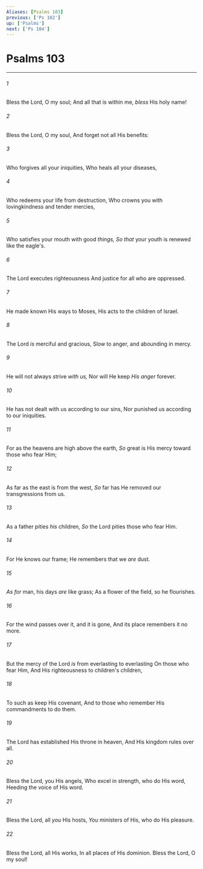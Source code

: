 ```yaml
---
Aliases: [Psalms 103]
previous: ['Ps 102']
up: ['Psalms']
next: ['Ps 104']
---
```

# Psalms 103

***


###### 1 
Bless the Lord, O my soul; And all that is within me, _bless_ His holy name! 

###### 2 
Bless the Lord, O my soul, And forget not all His benefits: 

###### 3 
Who forgives all your iniquities, Who heals all your diseases, 

###### 4 
Who redeems your life from destruction, Who crowns you with lovingkindness and tender mercies, 

###### 5 
Who satisfies your mouth with good _things,_ _So that_ your youth is renewed like the eagle's. 

###### 6 
The Lord executes righteousness And justice for all who are oppressed. 

###### 7 
He made known His ways to Moses, His acts to the children of Israel. 

###### 8 
The Lord _is_ merciful and gracious, Slow to anger, and abounding in mercy. 

###### 9 
He will not always strive _with us,_ Nor will He keep _His anger_ forever. 

###### 10 
He has not dealt with us according to our sins, Nor punished us according to our iniquities. 

###### 11 
For as the heavens are high above the earth, _So_ great is His mercy toward those who fear Him; 

###### 12 
As far as the east is from the west, _So_ far has He removed our transgressions from us. 

###### 13 
As a father pities _his_ children, _So_ the Lord pities those who fear Him. 

###### 14 
For He knows our frame; He remembers that we _are_ dust. 

###### 15 
_As for_ man, his days _are_ like grass; As a flower of the field, so he flourishes. 

###### 16 
For the wind passes over it, and it is gone, And its place remembers it no more. 

###### 17 
But the mercy of the Lord _is_ from everlasting to everlasting On those who fear Him, And His righteousness to children's children, 

###### 18 
To such as keep His covenant, And to those who remember His commandments to do them. 

###### 19 
The Lord has established His throne in heaven, And His kingdom rules over all. 

###### 20 
Bless the Lord, you His angels, Who excel in strength, who do His word, Heeding the voice of His word. 

###### 21 
Bless the Lord, all _you_ His hosts, _You_ ministers of His, who do His pleasure. 

###### 22 
Bless the Lord, all His works, In all places of His dominion. Bless the Lord, O my soul!
